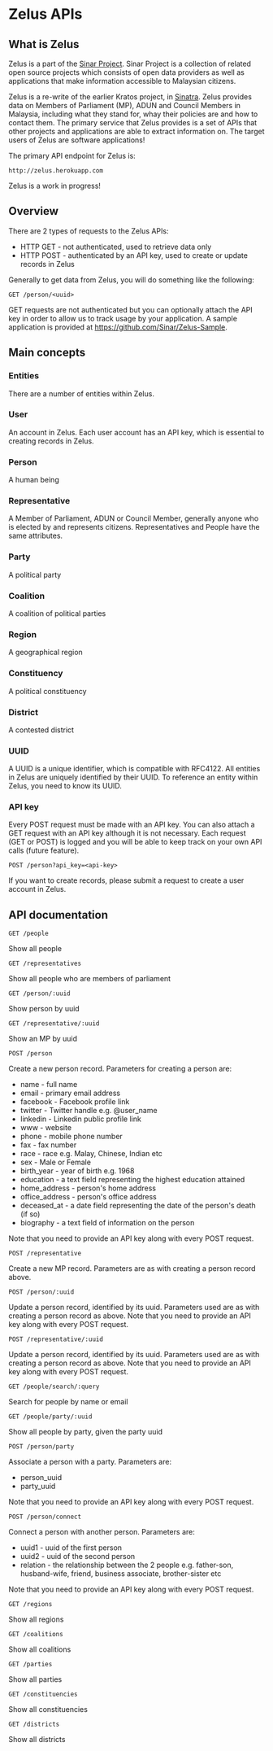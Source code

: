 # Zelus APIs

## What is Zelus 

Zelus is a part of the [Sinar Project](http://sinarproject.org). Sinar Project is a collection of related open source projects which consists of open data providers as well as applications that make information accessible to Malaysian citizens.

Zelus is a re-write of the earlier Kratos project, in [Sinatra](http://www.sinatrarb.com). Zelus provides data on Members of Parliament (MP), ADUN and Council Members in Malaysia, including what they stand for, whay their policies are and how to contact them. The primary service that Zelus provides is a set of APIs that other projects and applications are able to extract information on. The target users of Zelus are software applications!

The primary API endpoint for Zelus is:

    http://zelus.herokuapp.com

Zelus is a work in progress! 


## Overview

There are 2 types of requests to the Zelus APIs:

* HTTP GET - not authenticated, used to retrieve data only
* HTTP POST - authenticated by an API key, used to create or update records in Zelus

Generally to get data from Zelus, you will do something like the following:

    GET /person/<uuid>

GET requests are not authenticated but you can optionally attach the API key in order to allow us to track usage by your application. A sample application is provided at https://github.com/Sinar/Zelus-Sample.

## Main concepts

### Entities

There are a number of entities within Zelus.

### User

An account in Zelus. Each user account has an API key, which is essential to creating records in Zelus.

### Person

A human being

### Representative

A Member of Parliament, ADUN or Council Member, generally anyone who is elected by and represents citizens. Representatives and People have the same attributes.

### Party

A political party

### Coalition

A coalition of political parties

### Region

A geographical region

### Constituency

A political constituency

### District

A contested district

### UUID

A UUID is a unique identifier, which is compatible with RFC4122. All entities in Zelus are uniquely identified by their UUID. To reference an entity within Zelus, you need to know its UUID.

### API key

Every POST request must be made with an API key. You can also attach a GET request with an API key although it is not necessary. Each request (GET or POST) is logged and you will be able to keep track on your own API calls (future feature).

    POST /person?api_key=<api-key>

If you want to create records, please submit a request to create a user account in Zelus.

## API documentation

    GET /people
  
Show all people

    GET /representatives
  
Show all people who are members of parliament

    GET /person/:uuid
  
Show person by uuid

    GET /representative/:uuid
  
Show an MP by uuid

    POST /person
  
Create a new person record. Parameters for creating a person are:

* name - full name
* email - primary email address
* facebook - Facebook profile link
* twitter - Twitter handle e.g. @user_name
* linkedin - Linkedin public profile link
* www - website
* phone - mobile phone number
* fax - fax number
* race - race e.g. Malay, Chinese, Indian etc
* sex - Male or Female
* birth_year - year of birth e.g. 1968
* education - a text field representing the highest education attained
* home_address - person's home address
* office_address - person's office address
* deceased_at - a date field representing the date of the person's death (if so)
* biography - a text field of information on the person

Note that you need to provide an API key along with every POST request.

    POST /representative
  
Create a new MP record. Parameters are as with creating a person record above.

    POST /person/:uuid
  
Update a person record, identified by its uuid. Parameters used are as with creating a person record as above. Note that you need to provide an API key along with every POST request.

    POST /representative/:uuid
    
Update a person record, identified by its uuid. Parameters used are as with creating a person record as above. Note that you need to provide an API key along with every POST request.

    GET /people/search/:query
    
Search for people by name or email

    GET /people/party/:uuid
    
Show all people by party, given the party uuid

    POST /person/party
    
Associate a person with a party. Parameters are:

* person_uuid
* party_uuid

Note that you need to provide an API key along with every POST request.

    POST /person/connect
    
Connect a person with another person. Parameters are:

* uuid1 - uuid of the first person
* uuid2 - uuid of the second person
* relation - the relationship between the 2 people e.g. father-son, husband-wife, friend, business associate, brother-sister etc

Note that you need to provide an API key along with every POST request.

    GET /regions
    
Show all regions

    GET /coalitions
    
Show all coalitions

    GET /parties

Show all parties

    GET /constituencies

Show all constituencies

    GET /districts

Show all districts